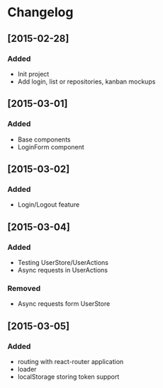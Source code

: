 # Changelog

## [2015-02-28]

### Added

- Init project
- Add login, list or repositories, kanban mockups

## [2015-03-01]

### Added

- Base components
- LoginForm component


## [2015-03-02]

### Added

- Login/Logout feature

## [2015-03-04]

### Added

- Testing UserStore/UserActions
- Async requests in UserActions

### Removed

- Async requests form UserStore

## [2015-03-05]

### Added

- routing with react-router application
- loader
- localStorage storing token support
